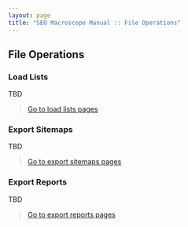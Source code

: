 ```yaml
---
layout: page
title: "SEO Macroscope Manual :: File Operations"
---
```


## File Operations

### Load Lists

TBD

> [Go to load lists pages](load-lists/)

### Export Sitemaps

TBD

> [Go to export sitemaps pages](export/sitemaps/)

### Export Reports

TBD

> [Go to export reports pages](export/reports/)
